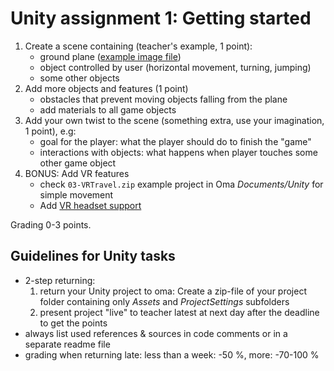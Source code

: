 # Unity assignment 1: Getting started

1. Create a scene containing (teacher's example, 1 point):
    - ground plane ([example image file](../assets/ground.png))
    - object controlled by user (horizontal movement, turning, jumping)
    - some other objects
2. Add more objects and features (1 point)
    - obstacles that prevent moving objects falling from the plane
    - add materials to all game objects
3. Add your own twist to the scene (something extra, use your imagination, 1 point), e.g:
    - goal for the player: what the player should do to finish the "game"
    - interactions with objects: what happens when player touches some other game object
4. BONUS: Add VR features
    - check `03-VRTravel.zip` example project in Oma _Documents/Unity_ for simple movement
    - Add [VR headset support](./unity-vr-instructions.md)

Grading 0-3 points.

## Guidelines for Unity tasks

- 2-step returning:
  1. return your Unity project to oma: Create a zip-file of your project folder containing only _Assets_ and _ProjectSettings_ subfolders
  2. present project "live" to teacher latest at next day after the deadline to get the points
- always list used references & sources in code comments or in a separate readme file
- grading when returning late: less than a week: -50 %, more: -70-100 %
